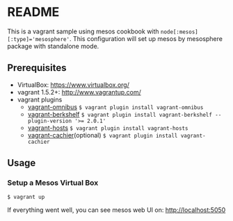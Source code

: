 README
====
This is a vagrant sample using mesos cookbook with `node[:mesos][:type]='mesosphere'`. This configuration will set up mesos by mesosphere package with standalone mode.

Prerequisites
----
* VirtualBox: <https://www.virtualbox.org/>
* vagrant 1.5.2+: <http://www.vagrantup.com/>
* vagrant plugins
    * [vagrant-omnibus](https://github.com/schisamo/vagrant-omnibus)
          `$ vagrant plugin install vagrant-omnibus`
    * [vagrant-berkshelf](https://github.com/berkshelf/vagrant-berkshelf)
          `$ vagrant plugin install vagrant-berkshelf --plugin-version '>= 2.0.1'`
    * [vagrant-hosts](https://github.com/adrienthebo/vagrant-hosts)
          `$ vagrant plugin install vagrant-hosts`
    * [vagrant-cachier](https://github.com/fgrehm/vagrant-cachier)(optional)
          `$ vagrant plugin install vagrant-cachier`

Usage
----
### Setup a Mesos Virtual Box

    $ vagrant up

If everything went well, you can see mesos web UI on: <http://localhost:5050>
